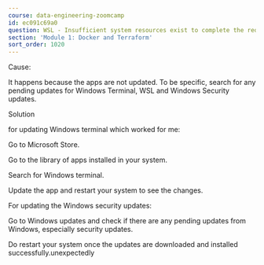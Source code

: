 ```yaml
---
course: data-engineering-zoomcamp
id: ec091c69a0
question: WSL - Insufficient system resources exist to complete the requested service.
section: 'Module 1: Docker and Terraform'
sort_order: 1020
---
```


Cause:

It happens because the apps are not updated. To be specific, search for any pending updates for Windows Terminal, WSL and Windows Security updates.

Solution

for updating Windows terminal which worked for me:

Go to Microsoft Store.

Go to the library of apps installed in your system.

Search for Windows terminal.

Update the app and restart your system to  see the changes.

For updating the Windows security updates:

Go to Windows updates and check if there are any pending updates from Windows, especially security updates.

Do restart your system once the updates are downloaded and installed successfully.unexpectedly

